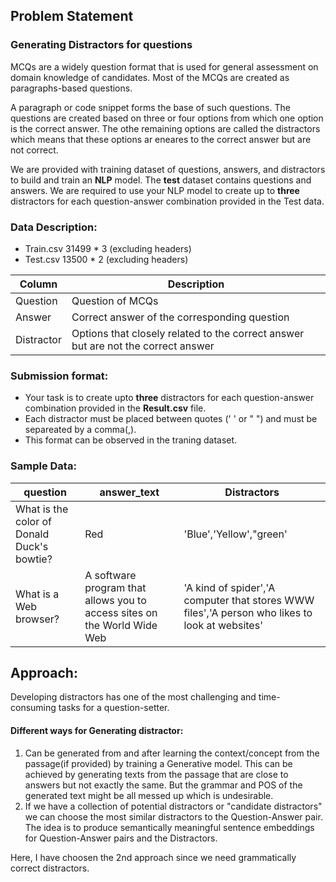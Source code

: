 <h2> Problem Statement </h2>
<h3> Generating Distractors for questions </h3>

MCQs are a widely question format that is used for general assessment on domain knowledge of candidates. Most of the MCQs are created as paragraphs-based questions.

A paragraph or code snippet forms the base of such questions. The questions are created based on three or four options from which one option is the correct answer. The othe remaining options are called the distractors which means that these options ar eneares to the correct answer but are not correct.

We are provided with training dataset of questions, answers, and distractors to build and train an **NLP** model. The **test** dataset contains questions and answers. We are required to use your NLP model to create up to **three** distractors for each question-answer combination provided in the Test data.

<h3> Data Description: </h3>

- Train.csv 31499 * 3 (excluding headers)
- Test.csv 13500 * 2 (excluding headers)

|Column|Description|
|------|-----------|
|Question|Question of MCQs|
|Answer|Correct answer of the corresponding question|
|Distractor|Options that closely related to the correct answer but are not the correct answer|

<h3> Submission format: </h3>

- Your task is to create upto **three** distractors for each question-answer combination provided in the **Result.csv** file.
- Each distractor must be placed between quotes (' ' or " ") and must be separeated by a comma(,).
- This format can be observed in the traning dataset.

<h3> Sample Data: </h2>

|question|answer_text|Distractors|
|--------|-----------|-----------|
|What is the color of Donald Duck's bowtie?|Red|'Blue','Yellow',"green'
|What is a Web browser?|A software program that allows you to access sites on the World Wide Web| 'A kind of spider','A computer that stores WWW files','A person who likes to look at websites'

<h2> Approach: </h2>

Developing distractors has one of the most challenging and time-consuming tasks for a question-setter.

<h4> Different ways for Generating distractor: </h4>

1. Can be generated from and after learning the context/concept from the passage(if provided) by training a Generative model. This can be achieved by generating texts from the passage that are close to answers but not exactly the same. But the grammar and POS of the generated text might be all messed up which is undesirable. 
2. If we have a collection of potential distractors or "candidate distractors" we can choose the most similar distractors to the Question-Answer pair. The idea is to produce semantically meaningful sentence embeddings for Question-Answer pairs and the Distractors.

Here, I have choosen the 2nd approach since we need grammatically correct distractors.
